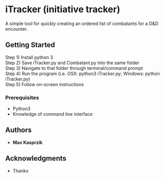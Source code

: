 # iTracker (initiative tracker)
A simple tool for quickly creating an ordered list of combatants for a D&D encounter.

## Getting Started

Step 1) Install python 3  
Step 2) Save iTracker.py and Combatant.py into the same folder  
Step 3) Navigate to that folder through terminal/command prompt   
Step 4) Run the program (i.e. OSX: python3 iTracker.py; Windows: python iTracker.py)  
Step 5) Follow on-screen instructions

### Prerequisites
* Python3
* Knowledge of command line interface

## Authors

* **Max Kasprzik**

## Acknowledgments

* Thanks
